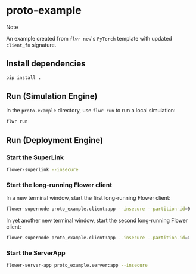 # proto-example


> [!NOTE]
> An example created from `flwr new`'s `PyTorch` template with updated `client_fn` signature.


## Install dependencies

```bash
pip install .
```

## Run (Simulation Engine)

In the `proto-example` directory, use `flwr run` to run a local simulation:

```bash
flwr run
```

## Run (Deployment Engine)

### Start the SuperLink

```bash
flower-superlink --insecure
```

### Start the long-running Flower client

In a new terminal window, start the first long-running Flower client:

```bash
flower-supernode proto_example.client:app --insecure --partition-id=0
```

In yet another new terminal window, start the second long-running Flower client:

```bash
flower-supernode proto_example.client:app --insecure --partition-id=1
```

### Start the ServerApp

```bash
flower-server-app proto_example.server:app --insecure
```
